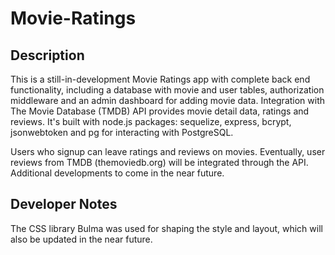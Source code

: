 # Movie-Ratings

## Description
This is a still-in-development Movie Ratings app with complete back end functionality, including a database with movie and user tables, authorization middleware and an admin dashboard for adding movie data. Integration with The Movie Database (TMDB) API provides movie detail data, ratings and reviews. It's built with node.js packages: sequelize, express, bcrypt, jsonwebtoken and pg for interacting with PostgreSQL. 

Users who signup can leave ratings and reviews on movies. Eventually, user reviews from TMDB (themoviedb.org) will be integrated through the API. Additional developments to come in the near future. 

## Developer Notes 
The CSS library Bulma was used for shaping the style and layout, which will also be updated in the near future. 